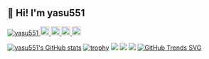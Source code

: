 ## 👋 Hi! I'm yasu551

<p align="left">
  <a href="https://github.com/yasu551/yasu551/">
    <img src="https://komarev.com/ghpvc/?username=yasu551" alt="yasu551" />
  </a>
  <a href="http://twitter.com/elephant_raion">
    <img height="20" src="https://img.shields.io/twitter/follow/elephant_raion?label=Twitter&logo=twitter&style=flat" />
  </a>
  <a href="https://github.com/yasu551">
    <img height="20" src="https://img.shields.io/github/followers/yasu551?label=follow&logo=github&style=flat" />
  </a>
  <a href="http://qiita.com/yasu-sg">
    <img height="20" src="https://qiita-badge.apiapi.app/s/yasu-sg/posts.svg" />
  </a>
  <//qiita.com/yasu-sg">
    <img height="20" src="https://qiita-badge.apiapi.app/s/yasu-sg/contributions.svg" />
  </a>
</p>

[![yasu551's GitHub stats](https://github-readme-stats.vercel.app/api?username=yasu551)](https://github.com/anuraghazra/github-readme-stats)
[![trophy](https://github-profile-trophy.vercel.app/?username=yasu551)](https://github.com/ryo-ma/github-profile-trophy)
![](http://github-profile-summary-cards.vercel.app/api/cards/profile-details?username=yasu551&theme=default)
![](http://github-profile-summary-cards.vercel.app/api/cards/repos-per-language?username=yasu551&theme=default)
![](http://github-profile-summary-cards.vercel.app/api/cards/most-commit-language?username=yasu551&theme=default)
[![GitHub Trends SVG](https://api.githubtrends.io/user/svg/yasu551/langs)](https://githubtrends.io)
